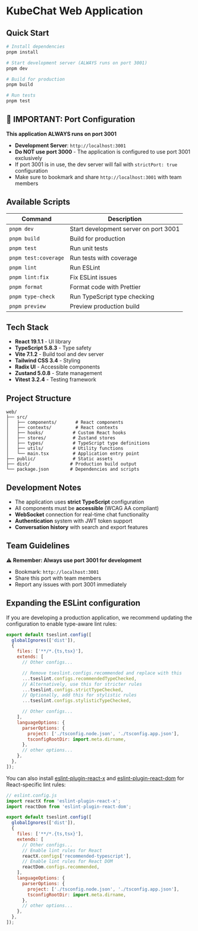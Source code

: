 # KubeChat Web Application

## Quick Start

```bash
# Install dependencies
pnpm install

# Start development server (ALWAYS runs on port 3001)
pnpm dev

# Build for production
pnpm build

# Run tests
pnpm test
```

## 🚨 IMPORTANT: Port Configuration

**This application ALWAYS runs on port 3001**

- **Development Server**: `http://localhost:3001`
- **Do NOT use port 3000** - The application is configured to use port 3001 exclusively
- If port 3001 is in use, the dev server will fail with `strictPort: true` configuration
- Make sure to bookmark and share `http://localhost:3001` with team members

## Available Scripts

| Command | Description |
|---------|-------------|
| `pnpm dev` | Start development server on port 3001 |
| `pnpm build` | Build for production |
| `pnpm test` | Run unit tests |
| `pnpm test:coverage` | Run tests with coverage |
| `pnpm lint` | Run ESLint |
| `pnpm lint:fix` | Fix ESLint issues |
| `pnpm format` | Format code with Prettier |
| `pnpm type-check` | Run TypeScript type checking |
| `pnpm preview` | Preview production build |

## Tech Stack

- **React 19.1.1** - UI library
- **TypeScript 5.8.3** - Type safety
- **Vite 7.1.2** - Build tool and dev server
- **Tailwind CSS 3.4** - Styling
- **Radix UI** - Accessible components
- **Zustand 5.0.8** - State management
- **Vitest 3.2.4** - Testing framework

## Project Structure

```
web/
├── src/
│   ├── components/       # React components
│   ├── contexts/         # React contexts
│   ├── hooks/           # Custom React hooks
│   ├── stores/          # Zustand stores
│   ├── types/           # TypeScript type definitions
│   ├── utils/           # Utility functions
│   └── main.tsx         # Application entry point
├── public/              # Static assets
├── dist/               # Production build output
└── package.json        # Dependencies and scripts
```

## Development Notes

- The application uses **strict TypeScript** configuration
- All components must be **accessible** (WCAG AA compliant)
- **WebSocket** connection for real-time chat functionality
- **Authentication** system with JWT token support
- **Conversation history** with search and export features

## Team Guidelines

⚠️ **Remember: Always use port 3001 for development**
- Bookmark: `http://localhost:3001`
- Share this port with team members
- Report any issues with port 3001 immediately

## Expanding the ESLint configuration

If you are developing a production application, we recommend updating the configuration to enable
type-aware lint rules:

```js
export default tseslint.config([
  globalIgnores(['dist']),
  {
    files: ['**/*.{ts,tsx}'],
    extends: [
      // Other configs...

      // Remove tseslint.configs.recommended and replace with this
      ...tseslint.configs.recommendedTypeChecked,
      // Alternatively, use this for stricter rules
      ...tseslint.configs.strictTypeChecked,
      // Optionally, add this for stylistic rules
      ...tseslint.configs.stylisticTypeChecked,

      // Other configs...
    ],
    languageOptions: {
      parserOptions: {
        project: ['./tsconfig.node.json', './tsconfig.app.json'],
        tsconfigRootDir: import.meta.dirname,
      },
      // other options...
    },
  },
]);
```

You can also install
[eslint-plugin-react-x](https://github.com/Rel1cx/eslint-react/tree/main/packages/plugins/eslint-plugin-react-x)
and
[eslint-plugin-react-dom](https://github.com/Rel1cx/eslint-react/tree/main/packages/plugins/eslint-plugin-react-dom)
for React-specific lint rules:

```js
// eslint.config.js
import reactX from 'eslint-plugin-react-x';
import reactDom from 'eslint-plugin-react-dom';

export default tseslint.config([
  globalIgnores(['dist']),
  {
    files: ['**/*.{ts,tsx}'],
    extends: [
      // Other configs...
      // Enable lint rules for React
      reactX.configs['recommended-typescript'],
      // Enable lint rules for React DOM
      reactDom.configs.recommended,
    ],
    languageOptions: {
      parserOptions: {
        project: ['./tsconfig.node.json', './tsconfig.app.json'],
        tsconfigRootDir: import.meta.dirname,
      },
      // other options...
    },
  },
]);
```
